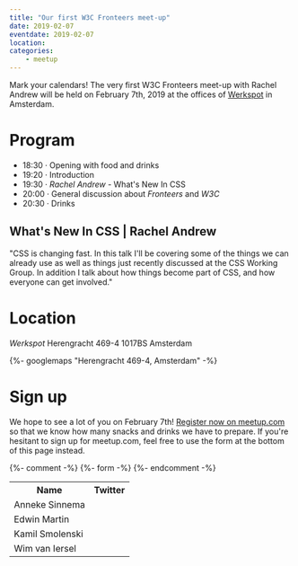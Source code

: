 ```yaml
---
title: "Our first W3C Fronteers meet-up"
date: 2019-02-07
eventdate: 2019-02-07
location:
categories:
    - meetup
---
```

Mark your calendars! The very first W3C Fronteers meet-up with Rachel Andrew will be held on February 7th, 2019 at the offices of [Werkspot](https://www.werkspot.nl/over-ons) in Amsterdam.

# Program

* 18:30 · Opening with food and drinks
* 19:20 · Introduction
* 19:30 · *Rachel Andrew* - What's New In CSS
* 20:00 · General discussion about *Fronteers* and *W3C*
* 20:30 · Drinks

## What's New In CSS | Rachel Andrew

"CSS is changing fast. In this talk I'll be covering some of the things we can already use as well as things just recently discussed at the CSS Working Group. In addition I talk about how things become part of CSS, and how everyone can get involved."

# Location

*Werkspot*
Herengracht 469-4
1017BS Amsterdam

{%- googlemaps "Herengracht 469-4, Amsterdam" -%}

# Sign up

We hope to see a lot of you on February 7th! [Register now on meetup.com](https://www.meetup.com/Fronteers-NL/events/258152423/) so that we know how many snacks and drinks we have to prepare. If you're hesitant to sign up for meetup.com, feel free to use the form at the bottom of this page instead.


{%- comment -%}
{%- form -%}
{%- endcomment -%}


<table>
<tr>
<th>Name</th>
<th>Twitter</th>
</tr>
<tr>
<td>Anneke Sinnema</td>
<td></td>
</tr>
<tr>
<td>Edwin Martin</td>
<td></td>
</tr>
<tr>
<td>Kamil Smolenski</td>
<td></td>
</tr>
<tr>
<td>Wim van Iersel</td>
<td></td>
</tr>
</table>
